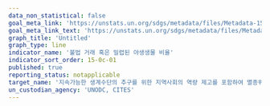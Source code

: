 ```yaml
---
data_non_statistical: false
goal_meta_link: 'https://unstats.un.org/sdgs/metadata/files/Metadata-15-0c-01.pdf'
goal_meta_link_text: 'https://unstats.un.org/sdgs/metadata/files/Metadata-15-0c-01.pdf'
graph_title: 'Untitled'
graph_type: line
indicator_name: '불법 거래 혹은 밀렵된 야생생물 비율'
indicator_sort_order: 15-0c-01
published: true
reporting_status: notapplicable
target_name: '지속가능한 생계수단의 추구를 위한 지역사회의 역량 제고를 포함하여 멸종위기종의 밀렵 및 밀매 활동 근절을 위한 글로벌 차원의 노력 강화'
un_custodian_agency: 'UNODC, CITES'
---
```

